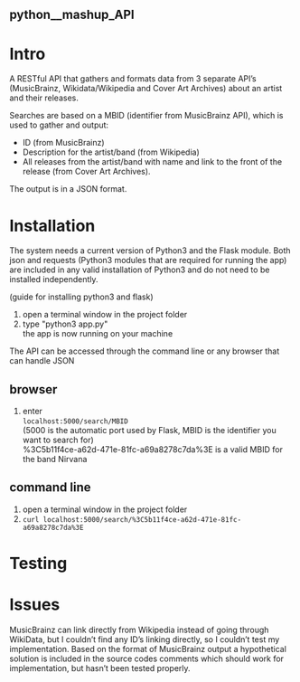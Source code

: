 ## python__mashup_API


# Intro
A RESTful API that gathers and formats data from 3 separate API’s (MusicBrainz, Wikidata/Wikipedia and Cover Art Archives) about an artist and their releases.

Searches are based on a MBID (identifier from MusicBrainz API), which is used to gather and output:
* ID (from MusicBrainz)
* Description for the artist/band (from Wikipedia)
* All releases from the artist/band with name and link to the front of the release (from Cover Art Archives).

The output is in a JSON format.

# Installation
The system needs a current version of Python3 and the Flask module. Both json and requests (Python3 modules that are required for running the app) are included in any valid installation of Python3 and do not need to be installed independently.

(guide for installing python3 and flask)

1. open a terminal window in the project folder
2. type "python3 app.py"
<br> the app is now running on your machine

The API can be accessed through the command line or any browser that can handle JSON

## browser
1. enter <br>
``` localhost:5000/search/MBID ``` <br> (5000 is the automatic port used by Flask, MBID is the identifier you want to search for) 
<br> %3C5b11f4ce-a62d-471e-81fc-a69a8278c7da%3E is a valid MBID for the band Nirvana


## command line
1. open a terminal window in the project folder
2. ``` curl localhost:5000/search/%3C5b11f4ce-a62d-471e-81fc-a69a8278c7da%3E ``` 



# Testing

# Issues
MusicBrainz can link directly from Wikipedia instead of going through WikiData, but I couldn’t find any ID’s linking directly, so I couldn’t test my implementation. Based on the format of MusicBrainz output a hypothetical solution is included in the source codes comments which should work for implementation, but hasn’t been tested properly.
